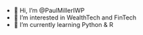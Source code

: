 - 👋 Hi, I’m @PaulMillerIWP
- 👀 I’m interested in WealthTech and FinTech
- 🌱 I’m currently learning Python & R

<!---
PaulMillerIWP/PaulMillerIWP is a ✨ special ✨ repository because its `README.md` (this file) appears on your GitHub profile.
You can click the Preview link to take a look at your changes.
--->

